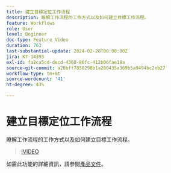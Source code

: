 ```yaml
---
title: 建立目標定位工作流程
description: 瞭解工作流程的工作方式以及如何建立目標工作流程。
feature: Workflows
role: User
level: Beginner
doc-type: Feature Video
duration: 763
last-substantial-update: 2024-02-28T00:00:00Z
jira: KT-14393
exl-id: fa2ca5cd-decd-4360-86fc-412b06fae18a
source-git-commit: a20bff7850298b1a280435a369b5a9494bc2eb27
workflow-type: tm+mt
source-wordcount: '41'
ht-degree: 43%

---
```


# 建立目標定位工作流程

瞭解工作流程的工作方式以及如何建立目標工作流程。

>[!VIDEO](https://video.tv.adobe.com/v/3425873/?learn=on)


如需此功能的詳細資訊，請參閱[產品文件](https://experienceleague.adobe.com/docs/campaign-web/v8/wf/gs-workflows.html?lang=zh-Hant)。
